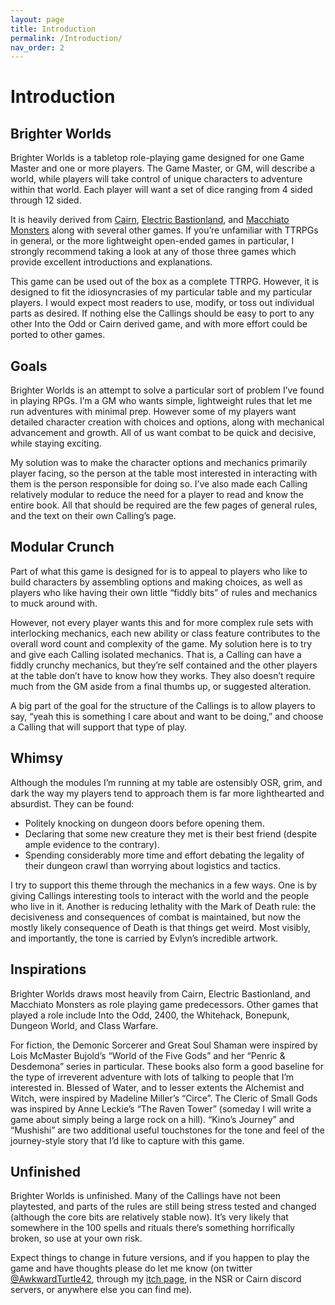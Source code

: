 ```yaml
---
layout: page
title: Introduction
permalink: /Introduction/
nav_order: 2
---
```


# Introduction

## Brighter Worlds

Brighter Worlds is a tabletop role-playing game designed for one Game Master and one or more players. The Game Master, or GM, will describe a world, while players will take control of unique characters to adventure within that world. Each player will want a set of dice ranging from 4 sided through 12 sided.

It is heavily derived from [Cairn](https://cairnrpg.com/), [Electric Bastionland](https://www.bastionland.com/), and [Macchiato Monsters](https://www.drivethrurpg.com/product/264169/Macchiato-Monsters) along with several other games. If you’re unfamiliar with TTRPGs in general, or the more lightweight open-ended games in particular, I strongly recommend taking a look at any of those three games which provide excellent introductions and explanations.

This game can be used out of the box as a complete TTRPG. However, it is designed to fit the idiosyncrasies of my particular table and my particular players. I would expect most readers to use,  modify, or toss out individual parts as desired. If nothing else the Callings should be easy to port to any other Into the Odd or Cairn derived game, and with more effort could be ported to other games.

## Goals

Brighter Worlds is an attempt to solve a particular sort of problem I’ve found in playing RPGs. I’m a GM who wants simple, lightweight rules that let me run adventures with minimal prep. However some of my players want detailed character creation with choices and options, along with mechanical advancement and growth. All of us want combat to be quick and decisive, while staying exciting.

My solution was to make the character options and mechanics primarily player facing, so the person at the table most interested in interacting with them is the person responsible for doing so. I’ve also made each Calling relatively modular to reduce the need for a player to read and know the entire book. All that should be required are the few pages of general rules, and the text on their own Calling’s page.

## Modular Crunch

Part of what this game is designed for is to appeal to players who like to build characters by assembling options and making choices, as well as players who like having their own little “fiddly bits” of rules and mechanics to muck around with.

However, not every player wants this and for more complex rule sets with interlocking mechanics, each new ability or class feature contributes to the overall word count and complexity of the game. My solution here is to try and give each Calling isolated mechanics. That is, a Calling can have a fiddly crunchy mechanics, but they’re self contained and the other players at the table don’t have to know how they works. They also doesn’t require much from the GM aside from a final thumbs up, or suggested alteration.

A big part of the goal for the structure of the Callings is to allow players to say, “yeah this is something I care about and want to be doing,” and choose a Calling that will support that type of play.

## Whimsy

Although the modules I’m running at my table are ostensibly OSR, grim, and dark the way my players tend to approach them is far more lighthearted and absurdist. They can be found:

 * Politely knocking on dungeon doors before opening them.
 * Declaring that some new creature they met is their best friend (despite ample evidence to the contrary).
 * Spending considerably more time and effort debating the legality of their dungeon crawl than worrying about logistics and tactics.

I try to support this theme through the mechanics in a few ways. One is by giving Callings interesting tools to interact with the world and the people who live in it. Another is reducing lethality with the Mark of Death rule: the decisiveness and consequences of combat is maintained, but now the mostly likely consequence of Death is that things get weird. Most visibly, and importantly, the tone is carried by Evlyn’s incredible artwork. 

## Inspirations

Brighter Worlds draws most heavily from Cairn, Electric Bastionland, and Macchiato Monsters as role playing game predecessors. Other games that played a role include Into the Odd, 2400, the Whitehack, Bonepunk, Dungeon World, and Class Warfare.

For fiction, the Demonic Sorcerer and Great Soul Shaman were inspired by Lois McMaster Bujold’s “World of the Five Gods” and her “Penric & Desdemona” series in particular. These books also form a good baseline for the type of irreverent adventure with lots of talking to people that I’m interested in. Blessed of Water, and to lesser extents the Alchemist and Witch, were inspired by Madeline Miller’s “Circe”. The Cleric of Small Gods was inspired by Anne Leckie’s “The Raven Tower” (someday I will write a game about simply being a large rock on a hill). “Kino’s Journey” and “Mushishi” are two additional useful touchstones for the tone and feel of the journey-style story that I’d like to capture with this game.

## Unfinished

Brighter Worlds is unfinished. Many of the Callings have not been playtested, and parts of the rules are still being stress tested and changed (although the core bits are relatively stable now). It’s very likely that somewhere in the 100 spells and rituals there’s something horrifically broken, so use at your own risk.  

Expect things to change in future versions, and if you happen to play the game and have thoughts please do let me know (on twitter [@AwkwardTurtle42](https://twitter.com/AwkwardTurtle42), through my [itch page](https://awkwardturtle.itch.io/), in the NSR or Cairn discord servers, or anywhere else you can find me).